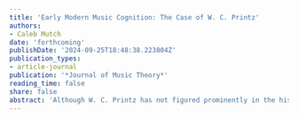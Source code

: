 ```yaml
---
title: 'Early Modern Music Cognition: The Case of W. C. Printz'
authors:
- Caleb Mutch
date: 'forthcoming'
publishDate: '2024-09-25T18:48:38.223804Z'
publication_types:
- article-journal
publication: '*Journal of Music Theory*'
reading_time: false
share: false
abstract: 'Although W. C. Printz has not figured prominently in the history of music theory, this article argues that he deserves a place of great importance in the history of music cognition. Surveying the breadth of Printz’s oeuvre, the article demonstrates the sophistication of his observations about how sounding musical phenomena in the domains of rhythm and pitch can differ from how they “appear” or are “understood.” It concludes by considering Printz’s overlooked, late-career _summa_, in which he adapts Descartes’s ideas on music perception to craft a well-grounded intellectual foundation for his earlier observations.'
---
```

